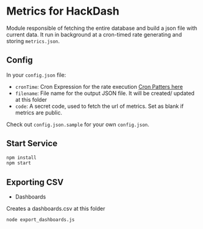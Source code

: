 # Metrics for HackDash
Module responsible of fetching the entire database and build a json file with current data.
It run in background at a cron-timed rate generating and storing `metrics.json`.

## Config

In your `config.json` file:

* `cronTime`: Cron Expression for the rate execution [Cron Patters here](http://crontab.org/)
* `filename`: File name for the output JSON file. It will be created/ updated at this folder
* `code`: A secret code, used to fetch the url of metrics. Set as blank if metrics are public.

Check out `config.json.sample` for your own `config.json`.

## Start Service
```bash
npm install
npm start
```

## Exporting CSV

* Dashboards

Creates a dashboards.csv at this folder

```bash
node export_dashboards.js
```
